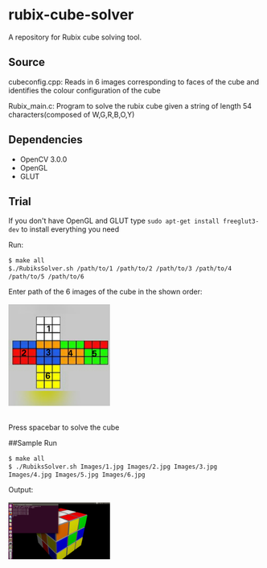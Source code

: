 # rubix-cube-solver
A repository for Rubix cube solving tool.

## Source
cubeconfig.cpp: 
Reads in 6 images corresponding to faces of the cube and identifies the colour configuration of the cube

Rubix_main.c: 
Program to solve the rubix cube given a string of length 54 characters(composed of W,G,R,B,O,Y)

## Dependencies
* OpenCV 3.0.0
* OpenGL
* GLUT

## Trial
If you don't have OpenGL and GLUT type `sudo apt-get install freeglut3-dev` to install everything you need

Run: 
```
$ make all
$./RubiksSolver.sh /path/to/1 /path/to/2 /path/to/3 /path/to/4 /path/to/5 /path/to/6
```

Enter path of the 6 images of the cube in the shown order:
<br><br>
<img src = "https://raw.githubusercontent.com/iitmcvg/rubix-cube-solver/master/Images/sample.jpg" width = "40%" />
<br><br>

Press spacebar to solve the cube

##Sample Run
```
$ make all
$ ./RubiksSolver.sh Images/1.jpg Images/2.jpg Images/3.jpg Images/4.jpg Images/5.jpg Images/6.jpg
```
Output:
<br><br>
<img src = "https://raw.githubusercontent.com/iitmcvg/rubix-cube-solver/master/review/Screenshot from 2016-03-22 21:47:54.png" width = "40%" />
<br><br>

  
